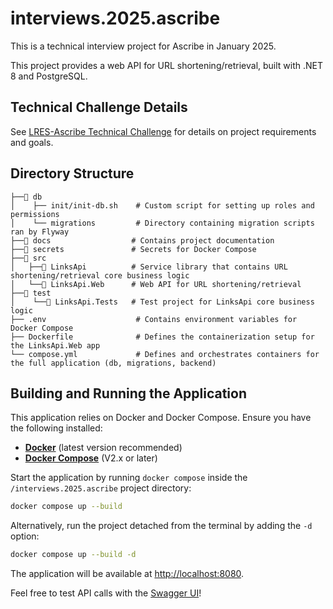 # interviews.2025.ascribe

This is a technical interview project for Ascribe in January 2025.

This project provides a web API for URL shortening/retrieval, built with .NET 8 and PostgreSQL.

## Technical Challenge Details

See [LRES-Ascribe Technical Challenge](docs/Ascribe_Technical_Challenge.md) for details on project requirements and goals.

## Directory Structure

```
├──📁 db
│    ├── init/init-db.sh    # Custom script for setting up roles and permissions
│    └── migrations         # Directory containing migration scripts ran by Flyway
├──📁 docs                  # Contains project documentation
├──📁 secrets               # Secrets for Docker Compose
├──📁 src
│   ├──📁 LinksApi          # Service library that contains URL shortening/retrieval core business logic 
│   └──📁 LinksApi.Web      # Web API for URL shortening/retrieval
├──📁 test
│    └──📁 LinksApi.Tests   # Test project for LinksApi core business logic
├── .env                    # Contains environment variables for Docker Compose
├── Dockerfile              # Defines the containerization setup for the LinksApi.Web app
└── compose.yml             # Defines and orchestrates containers for the full application (db, migrations, backend)
```

## Building and Running the Application

This application relies on Docker and Docker Compose. Ensure you have the following installed:

- **[Docker](https://docs.docker.com/engine/install/)** (latest version recommended)
- **[Docker Compose](https://docs.docker.com/compose/)** (V2.x or later)

Start the application by running `docker compose` inside the `/interviews.2025.ascribe` project directory:

```sh
docker compose up --build
```

Alternatively, run the project detached from the terminal by adding the `-d` option:

```sh
docker compose up --build -d
```

The application will be available at <http://localhost:8080>.

Feel free to test API calls with the [Swagger UI](http://localhost:8080/swagger)!
